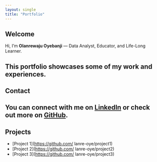 ```yaml
---
layout: single
title: "Portfolio"
---
```

## Welcome
Hi, I’m **Olanrewaju Oyebanji** — Data Analyst, Educator, and Life-Long Learner.

This portfolio showcases some of my work and experiences.
---
## Contact
You can connect with me on [LinkedIn](www.linkedin.com/in/lanreoye) or check out more on [GitHub](https://github.com/lanre-oye).
---
## Projects
- [Project 1](https://github.com/ lanre-oye/project1)
- [Project 2](https://github.com/ lanre-oye/project2)
- [Project 3](https://github.com/ lanre-oye/project3)

